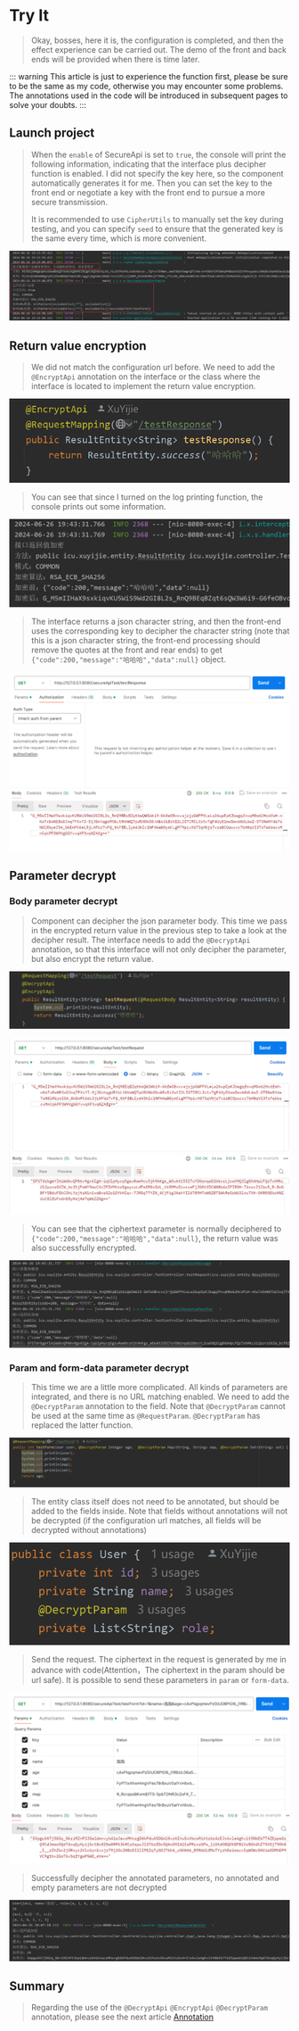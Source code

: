 # Try It

> Okay, bosses, here it is, the configuration is completed, and then the effect experience can be carried out. The demo of the front and back ends will be provided when there is time later.

::: warning
This article is just to experience the function first, please be sure to be the same as my code, otherwise you may encounter some problems. The annotations used in the code will be introduced in subsequent pages to solve your doubts.
:::

## Launch project

> When the `enable` of SecureApi is set to `true`, the console will print the following information, indicating that the interface plus decipher function is enabled. I did not specify the key here, so the component automatically generates it for me. Then you can set the key to the front end or negotiate a key with the front end to pursue a more secure transmission.
>
> It is recommended to use `CipherUtils` to manually set the key during testing, and you can specify `seed` to ensure that the generated key is the same every time, which is more convenient.

![img.png](../assets/img/后端Demo启动打印信息.png)

## Return value encryption

> We did not match the configuration url before. We need to add the `@EncryptApi` annotation on the interface or the class where the interface is located to implement the return value encryption.

![img.png](../assets/img/后端测试返回值加密接口.png)

> You can see that since I turned on the log printing function, the console prints out some information.

![img.png](../assets/img/后端测试返回值加密.png)

> The interface returns a json character string, and then the front-end uses the corresponding key to decipher the character string (note that this is a json character string, the front-end processing should remove the quotes at the front and rear ends) to get `{"code":200,"message":"哈哈哈","data":null}` object.

![img.png](../assets/img/后端测试返回值加密接口返回值.png)

## Parameter decrypt

### Body parameter decrypt

> Component can decipher the json parameter body. This time we pass in the encrypted return value in the previous step to take a look at the decipher result. The interface needs to add the `@DecryptApi` annotation, so that this interface will not only decipher the parameter, but also encrypt the return value.

![img.png](../assets/img/后端测试Body参数解密接口.png)

![img.png](../assets/img/后端测试Body参数解密接口返回值.png)

> You can see that the ciphertext parameter is normally deciphered to `{"code":200,"message":"哈哈哈","data":null}`, the return value was also successfully encrypted.

![img.png](../assets/img/后端测试Body参数解密.png)

### Param and form-data parameter decrypt

> This time we are a little more complicated. All kinds of parameters are integrated, and there is no URL matching enabled. We need to add the `@DecryptParam` annotation to the field. Note that `@DecryptParam` cannot be used at the same time as `@RequestParam`. `@DecryptParam` has replaced the latter function.

![img.png](../assets/img/测试param和form-data参数解密接口.png)

> The entity class itself does not need to be annotated, but should be added to the fields inside. Note that fields without annotations will not be decrypted (if the configuration url matches, all fields will be decrypted without annotations)

![img.png](../assets/img/测试param和form-data参数解密实体类.png)

> Send the request. The ciphertext in the request is generated by me in advance with code(Attention，The ciphertext in the param should be url safe). It is possible to send these parameters in `param` or `form-data`.

![img.png](../assets/img/测试param和form-data参数解密postman.png)

> Successfully decipher the annotated parameters, no annotated and empty parameters are not decrypted

![img.png](../assets/img/测试param和form-data参数解密结果.png)

## Summary

> Regarding the use of the `@DecryptApi` `@EncryptApi` `@DecryptParam` annotation, please see the next article [Annotation]

[Annotation]: annotation
